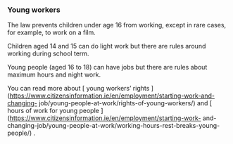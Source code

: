 ###  Young workers

The law prevents children under age 16 from working, except in rare cases, for
example, to work on a film.

Children aged 14 and 15 can do light work but there are rules around working
during school term.

Young people (aged 16 to 18) can have jobs but there are rules about maximum
hours and night work.

You can read more about [ young workers’ rights
](https://www.citizensinformation.ie/en/employment/starting-work-and-changing-
job/young-people-at-work/rights-of-young-workers/) and [ hours of work for
young people ](https://www.citizensinformation.ie/en/employment/starting-work-
and-changing-job/young-people-at-work/working-hours-rest-breaks-young-people/)
.
